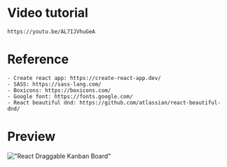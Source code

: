 # Video tutorial

    https://youtu.be/AL7IJVhuGeA

# Reference

    - Create react app: https://create-react-app.dev/
    - SASS: https://sass-lang.com/
    - Boxicons: https://boxicons.com/
    - Google font: https://fonts.google.com/
    - React beautiful dnd: https://github.com/atlassian/react-beautiful-dnd/

# Preview

!["React Draggable Kanban Board"](https://user-images.githubusercontent.com/67447840/155845190-bd85601d-d2a0-4419-82bf-b8361f33075a.gif "React Draggable Kanban Board")
